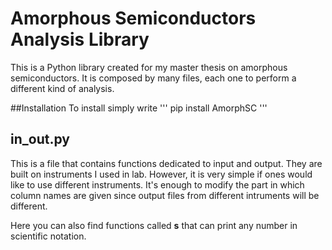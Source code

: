 # Amorphous Semiconductors Analysis Library

This is a Python library created for my master thesis on amorphous semiconductors. It is composed by many files, each one to perform a different kind of analysis.

##Installation
To install simply write
'''
pip install AmorphSC
'''

## in_out.py

This is a file that contains functions dedicated to input and output. They are built on instruments I used in lab. However, it is very simple if ones would like to use different instruments. It's enough to modify the part in which column names are given since output files from different intruments will be different. 

Here you can also find functions called **s** that can print any number in scientific notation.
 
